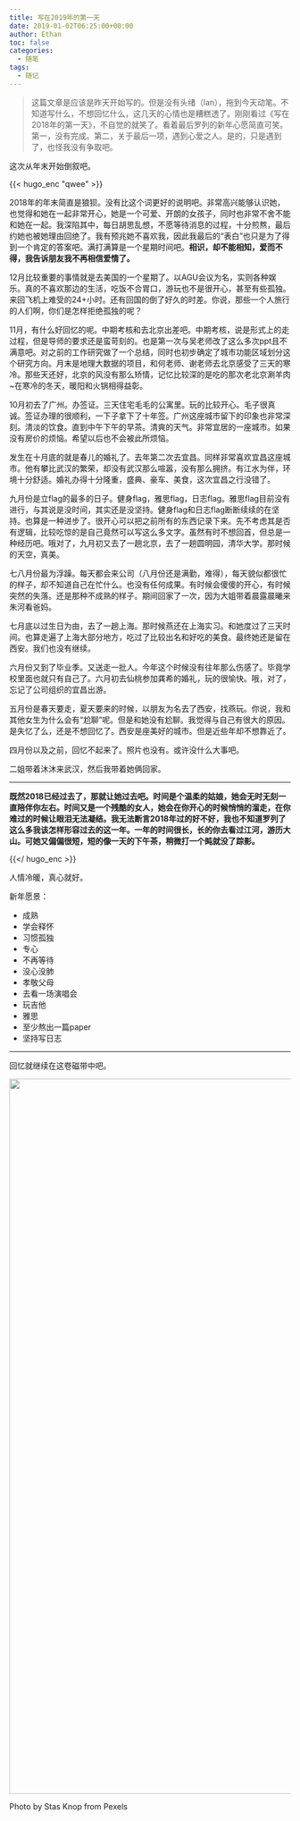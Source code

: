 ```yaml
---
title: 写在2019年的第一天
date: 2019-01-02T06:25:00+00:00
author: Ethan
toc: false
categories:
  - 随笔
tags:
  - 随记
---
```




> 这篇文章是应该是昨天开始写的。但是没有头绪（lan），拖到今天动笔。不知道写什么，不想回忆什么，这几天的心情也是糟糕透了。刚刚看过《写在2018年的第一天》，不自觉的就笑了。看着最后罗列的新年心愿简直可笑。第一，没有完成。第二，关于最后一项，遇到心爱之人。是的，只是遇到了，也怪我没有争取吧。
<!--more-->


这次从年末开始倒叙吧。

{{< hugo_enc "qwee" >}}

<p>2018年的年末简直是狼狈。没有比这个词更好的说明吧。非常高兴能够认识她，也觉得和她在一起非常开心，她是一个可爱、开朗的女孩子，同时也非常不舍不能和她在一起。我深陷其中，每日胡思乱想，不愿等待消息的过程，十分煎熬，最后约她也被她理由回绝了。我有预兆她不喜欢我，因此我最后的“表白”也只是为了得到一个肯定的答案吧。满打满算是一个星期时间吧。<strong>相识，却不能相知，爱而不得，我告诉朋友我不再相信爱情了。</strong></p>

<p>12月比较重要的事情就是去美国的一个星期了。以AGU会议为名，实则各种娱乐。真的不喜欢那边的生活，吃饭不合胃口，游玩也不是很开心，甚至有些孤独。来回飞机上难受的24+小时。还有回国的倒了好久的时差。你说，那些一个人旅行的人们啊，你们是怎样拒绝孤独的呢？</p>

<p>11月，有什么好回忆的呢。中期考核和去北京出差吧。中期考核，说是形式上的走过程，但是导师的要求还是蛮苛刻的。也是第一次与吴老师改了这么多次ppt且不满意吧。对之前的工作研究做了一个总结，同时也初步确定了城市功能区域划分这个研究方向。月末是地理大数据的项目，和何老师、谢老师去北京感受了三天的寒冷。那些天还好，北京的风没有那么矫情，记忆比较深的是吃的那次老北京涮羊肉~在寒冷的冬天，暖阳和火锅相得益彰。</p>

<p>10月初去了广州。办签证。三天住宅毛毛的公寓里。玩的比较开心。毛子很真诚。签证办理的很顺利，一下子拿下了十年签。广州这座城市留下的印象也非常深刻。清淡的饮食。直到中午下午的早茶。清爽的天气。非常宜居的一座城市。如果没有房价的烦恼。希望以后也不会被此所烦恼。</p>

<p>发生在十月底的就是春儿的婚礼了。去年第二次去宜昌。同样非常喜欢宜昌这座城市。他有攀比武汉的繁荣，却没有武汉那么喧嚣，没有那么拥挤。有江水为伴，环境十分舒适。婚礼办得十分隆重，盛典、豪车、美食，这次宜昌之行没错了。</p>

<p>九月份是立flag的最多的日子。健身flag，雅思flag，日志flag。雅思flag目前没有进行，与其说是没时间，其实还是没坚持。健身flag和日志flag断断续续的在坚持。也算是一种进步了。很开心可以把之前所有的东西记录下来。先不考虑其是否有逻辑，比较吃惊的是自己竟然可以写这么多文字。虽然有时不想回首，但总是一种经历吧。哦对了，九月初又去了一趟北京，去了一趟圆明园，清华大学。那时候的天空，真美。</p>

<p>七八月份最为浮躁。每天都会来公司（八月份还是满勤，难得），每天貌似都很忙的样子，却不知道自己在忙什么。也没有任何成果。有时候会傻傻的开心，有时候突然的失落。还是那种不成熟的样子。期间回家了一次，因为大姐带着晨露晨曦来朱河看爸妈。</p>

<p>七月底以过生日为由，去了一趟上海。那时候燕还在上海实习。和她度过了三天时间。也算走遍了上海大部分地方，吃过了比较出名和好吃的美食。最终她还是留在西安。我们也没有继续。</p>

<p>六月份又到了毕业季。又送走一批人。今年这个时候没有往年那么伤感了。毕竟学校里面也就只有自己了。六月初去仙桃参加龚希的婚礼，玩的很愉快。哦，对了，忘记了公司组织的宜昌出游。</p>

<p>五月份是春天要走，夏天要来的时候，以朋友为名去了西安，找燕玩。你说，我和其他女生为什么会有“尬聊”呢。但是和她没有尬聊。我觉得与自己有很大的原因。是失忆了么，还是不想回忆了。西安是座美好的城市。但是近些年却不想靠近了。</p>

<p>四月份以及之前，回忆不起来了。照片也没有。或许没什么大事吧。

二姐带着沐沐来武汉，然后我带着她俩回家。</p>

<hr />

<p><strong>既然2018已经过去了，那就让她过去吧。时间是个温柔的姑娘，她会无时无刻一直陪伴你左右。时间又是一个残酷的女人，她会在你开心的时候悄悄的溜走，在你难过的时候让眼泪无法凝结。我无法断言2018年过的好不好，我也不知道罗列了这么多我该怎样形容过去的这一年。一年的时间很长，长的你去看过江河，游历大山。可她又偏偏很短，短的像一天的下午茶，稍微打一个盹就没了踪影。</strong></p>

{{</ hugo_enc >}}

人情冷暖，真心就好。




新年愿景：
<ul>
 	<li>成熟</li>
 	<li>学会释怀</li>
 	<li>习惯孤独</li>
 	<li>专心</li>
 	<li>不再等待</li>
 	<li>没心没肺</li>
 	<li>孝敬父母</li>
 	<li>去看一场演唱会</li>
 	<li>玩吉他</li>
 	<li>雅思</li>
 	<li>至少熬出一篇paper</li>
 	<li>坚持写日志</li>
</ul>

<hr />

回忆就继续在这卷磁带中吧。

<img class="aligncenter size-medium" src="https://images.pexels.com/photos/1319799/pexels-photo-1319799.jpeg?dl&amp;fit=crop&amp;crop=entropy&amp;w=1920&amp;h=1280" width="1920" height="1280" />

Photo by Stas Knop from Pexels

&nbsp;

&nbsp;